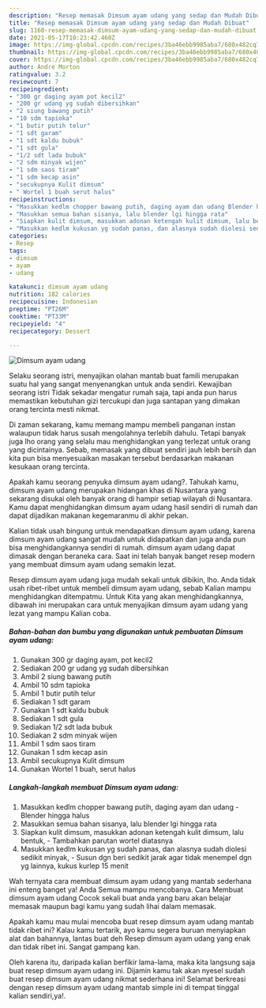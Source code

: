 ```yaml
---
description: "Resep memasak Dimsum ayam udang yang sedap dan Mudah Dibuat"
title: "Resep memasak Dimsum ayam udang yang sedap dan Mudah Dibuat"
slug: 1160-resep-memasak-dimsum-ayam-udang-yang-sedap-dan-mudah-dibuat
date: 2021-05-17T10:23:42.460Z
image: https://img-global.cpcdn.com/recipes/3ba46ebb9985aba7/680x482cq70/dimsum-ayam-udang-foto-resep-utama.jpg
thumbnail: https://img-global.cpcdn.com/recipes/3ba46ebb9985aba7/680x482cq70/dimsum-ayam-udang-foto-resep-utama.jpg
cover: https://img-global.cpcdn.com/recipes/3ba46ebb9985aba7/680x482cq70/dimsum-ayam-udang-foto-resep-utama.jpg
author: Andre Morton
ratingvalue: 3.2
reviewcount: 7
recipeingredient:
- "300 gr daging ayam pot kecil2"
- "200 gr udang yg sudah dibersihkan"
- "2 siung bawang putih"
- "10 sdm tapioka"
- "1 butir putih telur"
- "1 sdt garam"
- "1 sdt kaldu bubuk"
- "1 sdt gula"
- "1/2 sdt lada bubuk"
- "2 sdm minyak wijen"
- "1 sdm saos tiram"
- "1 sdm kecap asin"
- "secukupnya Kulit dimsum"
- " Wortel 1 buah serut halus"
recipeinstructions:
- "Masukkan kedlm chopper bawang putih, daging ayam dan udang Blender hingga halus"
- "Masukkan semua bahan sisanya, lalu blender lgi hingga rata"
- "Siapkan kulit dimsum, masukkan adonan ketengah kulit dimsum, lalu bentuk, Tambahkan parutan wortel diatasnya"
- "Masukkan kedlm kukusan yg sudah panas, dan alasnya sudah diolesi sedikit minyak, Susun dgn beri sedikit jarak agar tidak menempel dgn yg lainnya, kukus kurlep 15 menit"
categories:
- Resep
tags:
- dimsum
- ayam
- udang

katakunci: dimsum ayam udang 
nutrition: 182 calories
recipecuisine: Indonesian
preptime: "PT26M"
cooktime: "PT33M"
recipeyield: "4"
recipecategory: Dessert

---
```



![Dimsum ayam udang](https://img-global.cpcdn.com/recipes/3ba46ebb9985aba7/680x482cq70/dimsum-ayam-udang-foto-resep-utama.jpg)

Selaku seorang istri, menyajikan olahan mantab buat famili merupakan suatu hal yang sangat menyenangkan untuk anda sendiri. Kewajiban seorang istri Tidak sekadar mengatur rumah saja, tapi anda pun harus memastikan kebutuhan gizi tercukupi dan juga santapan yang dimakan orang tercinta mesti nikmat.

Di zaman  sekarang, kamu memang mampu membeli panganan instan walaupun tidak harus susah mengolahnya terlebih dahulu. Tetapi banyak juga lho orang yang selalu mau menghidangkan yang terlezat untuk orang yang dicintainya. Sebab, memasak yang dibuat sendiri jauh lebih bersih dan kita pun bisa menyesuaikan masakan tersebut berdasarkan makanan kesukaan orang tercinta. 



Apakah kamu seorang penyuka dimsum ayam udang?. Tahukah kamu, dimsum ayam udang merupakan hidangan khas di Nusantara yang sekarang disukai oleh banyak orang di hampir setiap wilayah di Nusantara. Kamu dapat menghidangkan dimsum ayam udang hasil sendiri di rumah dan dapat dijadikan makanan kegemaranmu di akhir pekan.

Kalian tidak usah bingung untuk mendapatkan dimsum ayam udang, karena dimsum ayam udang sangat mudah untuk didapatkan dan juga anda pun bisa menghidangkannya sendiri di rumah. dimsum ayam udang dapat dimasak dengan beraneka cara. Saat ini telah banyak banget resep modern yang membuat dimsum ayam udang semakin lezat.

Resep dimsum ayam udang juga mudah sekali untuk dibikin, lho. Anda tidak usah ribet-ribet untuk membeli dimsum ayam udang, sebab Kalian mampu menghidangkan ditempatmu. Untuk Kita yang akan menghidangkannya, dibawah ini merupakan cara untuk menyajikan dimsum ayam udang yang lezat yang mampu Kalian coba.

<!--inarticleads1-->

##### Bahan-bahan dan bumbu yang digunakan untuk pembuatan Dimsum ayam udang:

1. Gunakan 300 gr daging ayam, pot kecil2
1. Sediakan 200 gr udang yg sudah dibersihkan
1. Ambil 2 siung bawang putih
1. Ambil 10 sdm tapioka
1. Ambil 1 butir putih telur
1. Sediakan 1 sdt garam
1. Gunakan 1 sdt kaldu bubuk
1. Sediakan 1 sdt gula
1. Sediakan 1/2 sdt lada bubuk
1. Sediakan 2 sdm minyak wijen
1. Ambil 1 sdm saos tiram
1. Gunakan 1 sdm kecap asin
1. Ambil secukupnya Kulit dimsum
1. Gunakan  Wortel 1 buah, serut halus




<!--inarticleads2-->

##### Langkah-langkah membuat Dimsum ayam udang:

1. Masukkan kedlm chopper bawang putih, daging ayam dan udang - Blender hingga halus
1. Masukkan semua bahan sisanya, lalu blender lgi hingga rata
1. Siapkan kulit dimsum, masukkan adonan ketengah kulit dimsum, lalu bentuk, - Tambahkan parutan wortel diatasnya
1. Masukkan kedlm kukusan yg sudah panas, dan alasnya sudah diolesi sedikit minyak, - Susun dgn beri sedikit jarak agar tidak menempel dgn yg lainnya, kukus kurlep 15 menit




Wah ternyata cara membuat dimsum ayam udang yang mantab sederhana ini enteng banget ya! Anda Semua mampu mencobanya. Cara Membuat dimsum ayam udang Cocok sekali buat anda yang baru akan belajar memasak maupun bagi kamu yang sudah lihai dalam memasak.

Apakah kamu mau mulai mencoba buat resep dimsum ayam udang mantab tidak ribet ini? Kalau kamu tertarik, ayo kamu segera buruan menyiapkan alat dan bahannya, lantas buat deh Resep dimsum ayam udang yang enak dan tidak ribet ini. Sangat gampang kan. 

Oleh karena itu, daripada kalian berfikir lama-lama, maka kita langsung saja buat resep dimsum ayam udang ini. Dijamin kamu tak akan nyesel sudah buat resep dimsum ayam udang nikmat sederhana ini! Selamat berkreasi dengan resep dimsum ayam udang mantab simple ini di tempat tinggal kalian sendiri,ya!.

